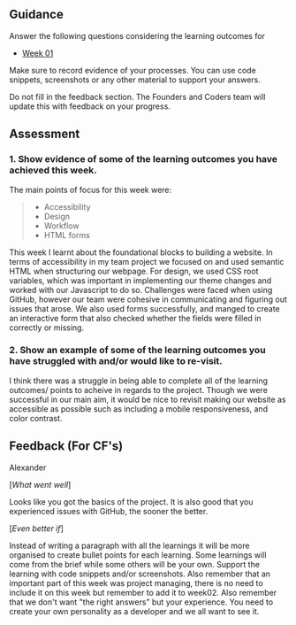 ## Guidance
Answer the following questions considering the learning outcomes for
- [Week 01](https://learn.foundersandcoders.com/course/syllabus/developer/week01-project01-basics/learning-outcomes/)

Make sure to record evidence of your processes. You can use code snippets, screenshots or any other material to support your answers.

Do not fill in the feedback section. The Founders and Coders team will update this with feedback on your progress.

## Assessment
 ### 1. Show evidence of some of the learning outcomes you have achieved this week.
 The main points of focus for this week were: 
> - Accessibility
> - Design
> - Workflow
> - HTML forms
 
This week I learnt about the foundational blocks to building a website. In terms of accessibility in my team project we focused on and used semantic HTML when structuring our webpage. For design, we used CSS root variables, which was important in implementing our theme changes and worked with our Javascript to do so. Challenges were faced when using GitHub, however our team were cohesive in communicating and figuring out issues that arose. We also used forms successfully, and manged to create an interactive form that also checked whether the fields were filled in correctly or missing.  

 ### 2. Show an example of some of the learning outcomes you have struggled with and/or would like to re-visit.
I think there was a struggle in being able to complete all of the learning outcomes/ points to acheive in regards to the project. Though we were successful in our main aim, it would be nice to revisit making our website as accessible as possible such as including a mobile responsiveness, and color contrast. 

## Feedback (For CF's)

Alexander

[*What went well*]
 
Looks like you got the basics of the project. It is also good that you experienced issues with GitHub, the sooner the better.
 
[*Even better if*]
 
Instead of writing a paragraph with all the learnings it will be more organised to create bullet points for each learning. Some learnings will come from the brief while some others will be your own.
Support the learning with code snippets and/or screenshots.
Also remember that an important part of this week was project managing, there is no need to include it on this week but remember to add it to week02.
Also remember that we don't want "the right answers" but your experience. You need to create your own personality as a developer and we all want to see it.
